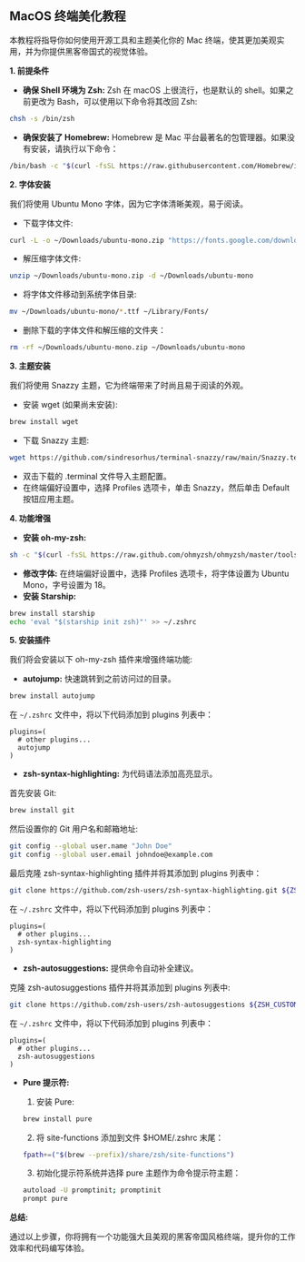 ## MacOS 终端美化教程

本教程将指导你如何使用开源工具和主题美化你的 Mac 终端，使其更加美观实用，并为你提供黑客帝国式的视觉体验。

**1. 前提条件**

* **确保 Shell 环境为 Zsh:** Zsh 在 macOS 上很流行，也是默认的 shell。如果之前更改为 Bash，可以使用以下命令将其改回 Zsh:
```bash
chsh -s /bin/zsh
```
* **确保安装了 Homebrew:** Homebrew 是 Mac 平台最著名的包管理器。如果没有安装，请执行以下命令：
```bash
/bin/bash -c "$(curl -fsSL https://raw.githubusercontent.com/Homebrew/install/HEAD/install.sh)"
```

**2. 字体安装**

我们将使用 Ubuntu Mono 字体，因为它字体清晰美观，易于阅读。

* 下载字体文件:
```bash
curl -L -o ~/Downloads/ubuntu-mono.zip "https://fonts.google.com/download?family=Ubuntu%20Mono"
```
* 解压缩字体文件:
```bash
unzip ~/Downloads/ubuntu-mono.zip -d ~/Downloads/ubuntu-mono
```
* 将字体文件移动到系统字体目录:
```bash
mv ~/Downloads/ubuntu-mono/*.ttf ~/Library/Fonts/
```
* 删除下载的字体文件和解压缩的文件夹：
```bash
rm -rf ~/Downloads/ubuntu-mono.zip ~/Downloads/ubuntu-mono
```

**3. 主题安装**

我们将使用 Snazzy 主题，它为终端带来了时尚且易于阅读的外观。

* 安装 wget (如果尚未安装):
```bash
brew install wget
```
* 下载 Snazzy 主题:
```bash
wget https://github.com/sindresorhus/terminal-snazzy/raw/main/Snazzy.terminal
```
* 双击下载的 .terminal 文件导入主题配置。
* 在终端偏好设置中，选择 Profiles 选项卡，单击 Snazzy，然后单击 Default 按钮应用主题。

**4. 功能增强**


* **安装 oh-my-zsh:**
```bash
sh -c "$(curl -fsSL https://raw.github.com/ohmyzsh/ohmyzsh/master/tools/install.sh)"
```

* **修改字体:** 在终端偏好设置中，选择 Profiles 选项卡，将字体设置为 Ubuntu Mono，字号设置为 18。
* **安装 Starship:**
```bash
brew install starship
echo 'eval "$(starship init zsh)"' >> ~/.zshrc
```

**5. 安装插件**

我们将会安装以下 oh-my-zsh 插件来增强终端功能:

* **autojump:** 快速跳转到之前访问过的目录。
```bash
brew install autojump
```

在 `~/.zshrc` 文件中，将以下代码添加到 plugins 列表中：

```
plugins=(
  # other plugins...
  autojump
)
```

* **zsh-syntax-highlighting:** 为代码语法添加高亮显示。

首先安装 Git:

```bash
brew install git
```

然后设置你的 Git 用户名和邮箱地址:

```bash
git config --global user.name "John Doe"
git config --global user.email johndoe@example.com
```

最后克隆 zsh-syntax-highlighting 插件并将其添加到 plugins 列表中：

```bash
git clone https://github.com/zsh-users/zsh-syntax-highlighting.git ${ZSH_CUSTOM:-~/.oh-my-zsh/custom}/plugins/zsh-syntax-highlighting
```

在 `~/.zshrc` 文件中，将以下代码添加到 plugins 列表中：

```
plugins=(
  # other plugins...
  zsh-syntax-highlighting
)
```

* **zsh-autosuggestions:** 提供命令自动补全建议。

克隆 zsh-autosuggestions 插件并将其添加到 plugins 列表中:

```bash
git clone https://github.com/zsh-users/zsh-autosuggestions ${ZSH_CUSTOM:-~/.oh-my-zsh/custom}/plugins/zsh-autosuggestions
```

在 `~/.zshrc` 文件中，将以下代码添加到 plugins 列表中：

```
plugins=(
  # other plugins...
  zsh-autosuggestions
)
```

* **Pure 提示符:**

    1. 安装 Pure:
    ```bash
    brew install pure
    ```
    2. 将 site-functions 添加到文件 $HOME/.zshrc 末尾：
    ```bash
    fpath+=("$(brew --prefix)/share/zsh/site-functions")
    ```
    3. 初始化提示符系统并选择 pure 主题作为命令提示符主题：
    ```bash
    autoload -U promptinit; promptinit
    prompt pure
    ```



**总结:**

通过以上步骤，你将拥有一个功能强大且美观的黑客帝国风格终端，提升你的工作效率和代码编写体验。